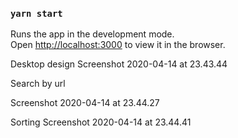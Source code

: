 

### `yarn start`

Runs the app in the development mode.<br>
Open [http://localhost:3000](http://localhost:3000) to view it in the browser.

 Desktop design
 Screenshot 2020-04-14 at 23.43.44
 
 Search by  url
 
 Screenshot 2020-04-14 at 23.44.27
 
 Sorting
 Screenshot 2020-04-14 at 23.44.41
 
 

